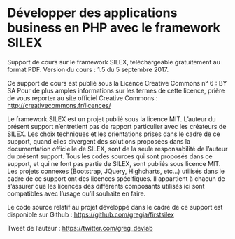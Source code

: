 # Développer des applications business en PHP avec le framework SILEX 

Support de cours sur le framework SILEX, téléchargeable gratuitement au format PDF.
Version du cours : 1.5 du 5 septembre 2017.

Ce support de cours est publié sous la Licence Creative Commons n° 6 : BY SA
Pour de plus amples informations sur les termes de cette licence, prière de vous reporter au site officiel Creative Commons : 
http://creativecommons.fr/licences/ 

Le framework SILEX est un projet publié sous la licence MIT.
L’auteur du présent support n’entretient pas de rapport particulier avec les créateurs de SILEX. Les choix techniques et les orientations prises dans le cadre de ce support, quand elles divergent des solutions proposées dans la documentation officielle de SILEX, sont de la seule responsabilité de l’auteur du présent support. 
Tous les codes sources qui sont proposés dans ce support, et qui ne font pas partie de SILEX, sont publiés sous licence MIT. Les projets connexes (Bootstrap, JQuery, Highcharts, etc…) utilisés dans le cadre de ce support ont des licences spécifiques. Il appartient à chacun de s’assurer que les licences des différents composants utilisés ici sont compatibles avec l’usage qu’il souhaite en faire. 

Le code source relatif au projet développé dans le cadre de ce support est disponible sur Github :
https://github.com/gregja/firstsilex

Tweet de l’auteur :
https://twitter.com/greg_devlab

